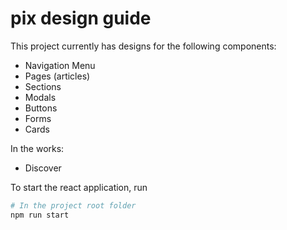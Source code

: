 # pix design guide
This project currently has designs for the following components:
- Navigation Menu 
- Pages (articles)
- Sections
- Modals
- Buttons
- Forms
- Cards

In the works:
- Discover 

To start the react application, run

```bash
# In the project root folder
npm run start
